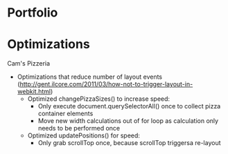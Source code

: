 Portfolio
==================




Optimizations
======================

Cam's Pizzeria
- Optimizations that reduce number of layout events (http://gent.ilcore.com/2011/03/how-not-to-trigger-layout-in-webkit.html)
  - Optimized changePizzaSizes() to increase speed:
    - Only execute document.querySelectorAll() once to collect pizza container elements
    - Move new width calculations out of for loop as calculation only needs to be performed once
  - Optimized updatePositions() for speed:
    - Only grab scrollTop once, because scrollTop triggersa re-layout
